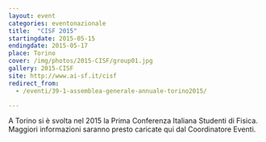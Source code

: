 ```yaml
---
layout: event
categories: eventonazionale
title:  "CISF 2015"
startingdate: 2015-05-15
endingdate: 2015-05-17
place: Torino
cover: /img/photos/2015-CISF/group01.jpg
gallery: 2015-CISF
site: http://www.ai-sf.it/cisf
redirect_from:
  - /eventi/39-1-assemblea-generale-annuale-torino2015/

---
```


A Torino si è svolta nel 2015 la Prima Conferenza Italiana Studenti di Fisica. Maggiori informazioni saranno presto caricate qui dal Coordinatore Eventi.
